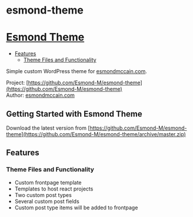 # esmond-theme
 
# [Esmond Theme](https://github.com/Esmond-M/esmond-theme)

* [Features](#features)
    + [Theme Files and Functionality](#theme-files-and-functionality)

Simple custom WordPress theme for [esmondmccain.com](https://esmondmccain.com/).

Project: [https://github.com/Esmond-M/esmond-theme](https://github.com/Esmond-M/esmond-theme)<br>
Author: [esmondmccain.com](https://esmondmccain.com/)

## Getting Started with Esmond Theme

Download the latest version from [https://github.com/Esmond-M/esmond-theme](https://github.com/Esmond-M/esmond-theme/archive/master.zip)

## Features

### Theme Files and Functionality
* Custom frontpage template
* Templates to host react projects 
* Two custom post types
* Several custom post fields
* Custom post type items will be added to frontpage
